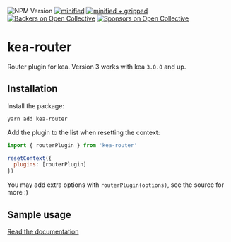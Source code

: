![NPM Version](https://img.shields.io/npm/v/kea-router.svg)
[![minified](https://badgen.net/bundlephobia/min/kea-router)](https://bundlephobia.com/result?p=kea-router)
[![minified + gzipped](https://badgen.net/bundlephobia/minzip/kea-router)](https://bundlephobia.com/result?p=kea-router)
[![Backers on Open Collective](https://opencollective.com/kea/backers/badge.svg)](#backers)
[![Sponsors on Open Collective](https://opencollective.com/kea/sponsors/badge.svg)](#sponsors)

# kea-router

Router plugin for kea. Version 3 works with kea `3.0.0` and up.

## Installation

Install the package: 

```sh
yarn add kea-router
```

Add the plugin to the list when resetting the context:

```js
import { routerPlugin } from 'kea-router'

resetContext({
  plugins: [routerPlugin]
})
```

You may add extra options with `routerPlugin(options)`, see the source for more :)

## Sample usage

[Read the documentation](https://kea.js.org/docs/plugins/router)
